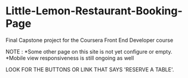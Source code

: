 # Little-Lemon-Restaurant-Booking-Page
Final Capstone project for the Coursera Front End Developer course

NOTE : 
*Some other page on this site is not yet configure or empty.
*Mobile view responsiveness is still ongoing as well

LOOK FOR THE BUTTONS OR LINK THAT SAYS 'RESERVE A TABLE'.
